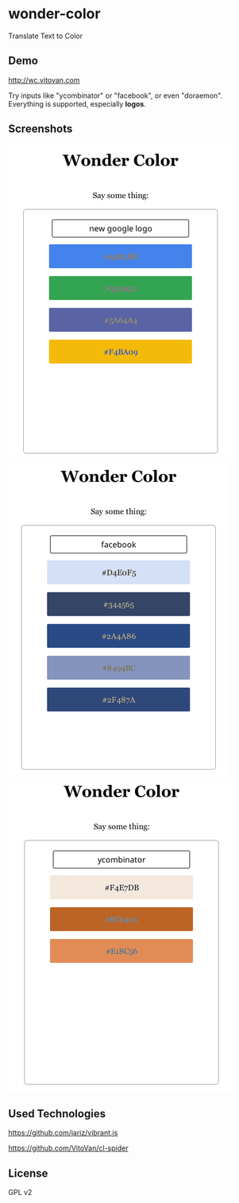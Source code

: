# wonder-color
Translate Text to Color

## Demo

http://wc.vitovan.com

 Try inputs like "ycombinator" or "facebook", or even "doraemon". Everything is supported, especially **logos**. 

## Screenshots

![](https://raw.githubusercontent.com/VitoVan/wonder-color/master/screenshots/new-google-logo.png)
![](https://raw.githubusercontent.com/VitoVan/wonder-color/master/screenshots/facebook.png)
![](https://raw.githubusercontent.com/VitoVan/wonder-color/master/screenshots/ycombinator.png)

## Used Technologies

https://github.com/jariz/vibrant.js

https://github.com/VitoVan/cl-spider

## License

GPL v2

